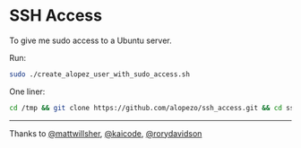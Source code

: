 SSH Access
==========

To give me sudo access to a Ubuntu server.

Run:

```sh
sudo ./create_alopez_user_with_sudo_access.sh
```

One liner:
```sh
cd /tmp && git clone https://github.com/alopezo/ssh_access.git && cd ssh_access && ./create_alopez_user_with_sudo_access.sh && echo 'ALopez has access' && cd .. && rm -r ssh_access
```
<hr/>

Thanks to [@mattwillsher](https://github.com/mattwillsher), [@kaicode](https://github.com/kaicode), [@rorydavidson](https://github.com/rorydavidson)